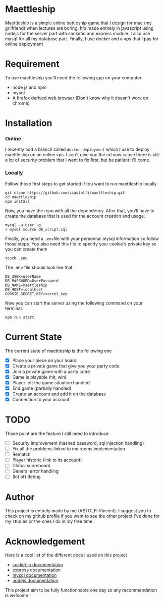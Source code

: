 # Maettleship

Maettleship is a simple online battleship game that I design for maë (my grilfriend) when lectures are boring. 
It's made entirely in javascript using nodejs for the server part with socketio and express module. I also use mysql for all my database part. Finally, I use docker and a vps that I pay for online deployment

# Requirement

To use maettleship you'll need the following app on your computer

* node js and npm
* mysql
* A firefox derived web browser (Don't know why it doesn't work on chrome)

# Installation

### Online

I recently add a branch called `docker-deployment` which I use to deploy maettleship on an online vps. I can't give you the url now cause there is still a lot of security problem that I want to fix first, but be patient it'll come.

### Locally

Follow those first steps to get started if tou want to run maettleship locally

```
git clone https://github.com/viastolfi/maettleship.git
cd maettleship
npm install
```

Now, you have the repo with all the dependency. After that, you'll have to create the database that is used for the account creation and usage.

```
mysql -u user -p
> mysql source db_script.sql
```

Finally, you need a `.env`file with your personnal mysql information so follow those steps. You also need this file to specify your cookie's private key so you can create them

```
touch .env
```

The .env file should look like that

```
DB_USER=userName
DB_PASSWORD=UserPassword
DB_NAME=maettleship
DB_HOST=localhost
COOKIE_SECRET_KEY=secret_key
```

Now you can start the server using the following command on your terminal.

`npm run start`

# Current State

The current state of maettleship is the following one

- [X] Place your piece on your board
- [X] Create a private game that give you your party code
- [X] Join a private game with a party code
- [X] Game is playable (hit, win)
- [X] Player left the game situation handled
- [X] End game (partially handled)
- [X] Create an account and add it on the database
- [X] Connection to your account

# TODO

Those point are the feature I still need to introduce

- [ ] Security improvement (hashed password, sql injection handling)
- [ ] Fix all the problems linked to my rooms implementation
- [ ] Rematch 
- [ ] Player historic (link to its account)
- [ ] Global scoreboard
- [ ] General error handling
- [ ] (lot of) debug

# Author

This project is entirely made by me (ASTOLFI Vincent). I suggest you to check on my github profile if you want to see the other project I've done for my studies or the ones I do in my free time. 

# Acknowledgement 

Here is a cool list of the different docs I used on this project

- [socket.io documentation](https://socket.io/fr/docs/v4/)
- [express documentation](https://expressjs.com/)
- [mysql documentation](https://dev.mysql.com/doc/)
- [nodejs documentation](https://nodejs.org/docs/latest/api/)

This project aim to be fully functionnable one day so any recommendation is welcome !